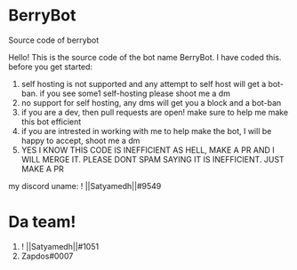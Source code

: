 # BerryBot
Source code of berrybot

Hello! This is the source code of the bot name BerryBot. I have coded this. before you get started:

1. self hosting is not supported and any attempt to self host will get a bot-ban. if you see some1 self-hosting please shoot me a dm
2. no support for self hosting, any dms will get you a block and a bot-ban
3. if you are a dev, then pull requests are open! make sure to help me make this bot efficient
4. if you are intrested in working with me to help make the bot, I will be happy to accept, shoot me a dm
5. YES I KNOW THIS CODE IS INEFFICIENT AS HELL, MAKE A PR AND I WILL MERGE IT. PLEASE DONT SPAM SAYING IT IS INEFFICIENT. JUST MAKE A PR


my discord uname: ! ||Satyamedh||#9549

# Da team!
1. ! ||Satyamedh||#1051
2. Zapdos#0007
